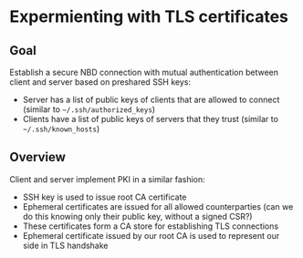 # Expermienting with TLS certificates

## Goal

Establish a secure NBD connection with mutual authentication between client
and server based on preshared SSH keys:

- Server has a list of public keys of clients that are allowed to connect
  (similar to `~/.ssh/authorized_keys`)
- Clients have a list of public keys of servers that they trust
  (similar to `~/.ssh/known_hosts`)

## Overview

Client and server implement PKI in a similar fashion:

- SSH key is used to issue root CA certificate
- Ephemeral certificates are issued for all allowed counterparties
  (can we do this knowing only their public key, without a signed CSR?)
- These certificates form a CA store for establishing TLS connections
- Ephemeral certificate issued by our root CA is used to represent our side in
  TLS handshake
